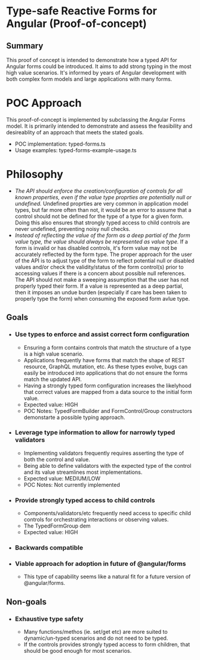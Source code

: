 # Type-safe Reactive Forms for Angular (Proof-of-concept)

## Summary

This proof of concept is intended to demonstrate how a typed API for Angular forms could be introduced. It aims to add strong typing in the most high value scenarios. It's informed by years of Angular development with both complex form models and large applications with many forms.

# POC Approach

This proof-of-concept is implemented by subclassing the Angular Forms model. It is primarily intended to demonstrate and assess the feasibility and desireablity of an approach that meets the stated goals.

- POC implementation: typed-forms.ts
- Usage examples: typed-forms-example-usage.ts

# Philosophy

- _The API should enforce the creation/configuration of controls for all known properties, even if the value type proprties are potentially null or undefined._ Undefined proprties are very common in application model types, but far more often than not, it would be an error to assume that a control should not be defined for the type of a type for a given form. Doing this also ensures that strongly typed access to child controls are never undefined, preventing noisy null checks.
- _Instead of reflecting the value of the form as a deep partial of the form value type, the value should always be represented as value type._ If a form is invalid or has disabled controls, it's form value may not be accurately reflected by the form type. The proper approach for the user of the API is to adjust type of the form to reflect potential null or disabled values and/or check the validity/status of the form control(s) prior to accessing values if there is a concern about possible null references. The API should not make a sweeping assumption that the user has not properly typed their form. If a value is represented as a deep partial, then it imposes an undue burden (especially if care has been taken to properly type the form) when consuming the exposed form avlue type.

## Goals

- ### Use types to enforce and assist correct form configuration
  - Ensuring a form contains controls that match the structure of a type is a high value scenario.
  - Applications frequently have forms that match the shape of REST resource, GraphQL mutation, etc. As these types evolve, bugs can easily be introduced into applications that do not ensure the forms match the updated API.
  - Having a strongly typed form configuration increases the likelyhood that correct values are mapped from a data source to the initial form value.
  - Expected value: HIGH
  - POC Notes: TypedFormBuilder and FormControl/Group constructors demonstarte a possible typing approach.
- ### Leverage type information to allow for narrowly typed validators
  - Implementing validators frequently requires asserting the type of both the control and value.
  - Being able to define validators with the expected type of the control and its value streamlines most implementations.
  - Expected value: MEDIUM/LOW
  - POC Notes: Not currently implemented
- ### Provide strongly typed access to child controls
  - Components/validators/etc frequently need access to specific child controls for orchestrating interactions or observing values.
  - The TypedFormGroup dem
  - Expected value: HIGH
- ### Backwards compatible
- ### Viable approach for adoption in future of @angular/forms
  - This type of capability seems like a natural fit for a future version of @angular/forms.

## Non-goals

- ### Exhaustive type safety
  - Many functions/methos (ie. set/get etc) are more suited to dynamic/un-typed scenarios and do not need to be typed.
  - If the controls provides strongly typed access to form children, that should be good enough for most scenarios.
